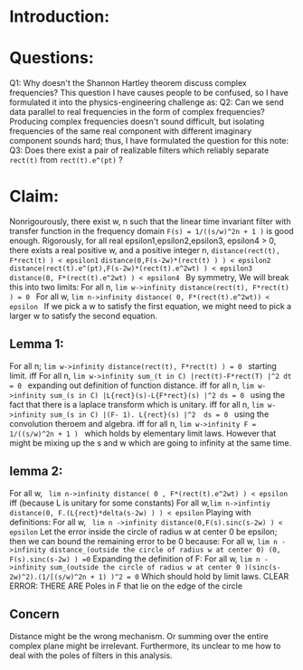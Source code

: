 # Introduction:

# Questions:
Q1: Why doesn't the Shannon Hartley theorem discuss complex frequencies?
This question I have causes people to be confused,
so I have formulated it into the physics-engineering challenge as:
Q2: Can we send data parallel to real frequencies in the form of complex frequencies?
Producing complex frequencies doesn't sound difficult, 
but isolating frequencies of the same real component with different imaginary component sounds hard;
thus, I have formulated the question for this note:
Q3: Does there exist a pair of realizable filters which reliably separate ``` rect(t) ``` from ``` rect(t).e^(pt) ``` ?
# Claim:
Nonrigourously, there exist w, n such that the linear time invariant filter
with transfer function in the frequency domain ```F(s) = 1/((s/w)^2n + 1 )``` is good enough.
Rigorously, for all real epsilon1,epsilon2,epsilon3, epsilon4 > 0, 
there exists a real positive w, and a positive integer n,
``` distance(rect(t), F*rect(t) ) < epsilon1 ```
``` distance(0,F(s-2w)*(rect(t) ) ) < epsilon2 ```
``` distance(rect(t).e^(pt),F(s-2w)*(rect(t).e^2wt) ) < epsilon3 ```
```distance(0, F*(rect(t).e^2wt) ) < epsilon4 ```
By symmetry, We will break this into two limits:
For all n, ```lim w->infinity distance(rect(t), F*rect(t) ) = 0 ```
For all w, ```lim n->infinity distance( 0, F*(rect(t).e^2wt)) < epsilon ```
If we pick a w to satisfy the first equation,
we might need to pick a larger w to satisfy the second equation.

## Lemma 1:
For all n; ```lim w->infinity distance(rect(t), F*rect(t) ) = 0 ``` starting limit.
iff For all n, ```lim w->infinity sum_(t in C) |rect(t)-F*rect(T) |^2 dt = 0 ``` expanding out definition of function distance.
iff for all n, ```lim w->infinity sum_(s in C) |L{rect}(s)-L{F*rect}(s) |^2 ds = 0 ``` using the fact that there is a laplace transform which is unitary.
iff for all n, ```lim w->infinity sum_(s in C) |(F- 1). L{rect}(s) |^2  ds = 0 ``` using the convolution theroem and algebra.
iff for all n, ```lim w->infinity F = 1/((s/w)^2n + 1 ) ``` which holds by elementary limit laws.
However that might be mixing up the s and w which are going to infinity at the same time.

## lemma 2: 
For all w, ``` lim n->infinity distance( 0 , F*(rect(t).e^2wt) ) < epsilon```
iff (because L is unitary for some constants)
For all w,``` lim n->infintiy distance(0, F.(L{rect}*delta(s-2w) ) ) < epsilon ```
Playing with definitions:
For all w, ``` lim n ->infinity distance(0,F(s).sinc(s-2w) ) < epsilon```
Let the error inside the circle of radius w at center 0 be epsilon; then we can bound the remaining error to be 0 because:
For all w, ``` lim n ->infinity distance_(outside the circle of radius w at center 0) (0, F(s).sinc(s-2w) ) =0 ```
Expanding the definition of F:
For all w, ``` lim n ->infinity sum_(outside the circle of radius w at center 0 )(sinc(s-2w)^2).(1/[(s/w)^2n + 1) )^2 = 0 ```
Which should hold by limit laws.
CLEAR ERROR: THERE ARE Poles in F that lie on the edge of the circle

## Concern
Distance might be the wrong mechanism.
Or summing over the entire complex plane might be irrelevant.
Furthermore, its unclear to me how to deal with the poles of filters in this analysis.
